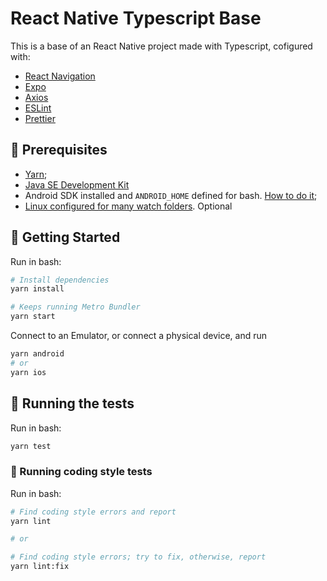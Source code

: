 # React Native Typescript Base

This is a base of an React Native project made with Typescript, cofigured with:

- [React Navigation](https://reactnavigation.org/)
- [Expo](https://expo.io/)
- [Axios](https://github.com/axios/axios)
- [ESLint](https://eslint.org)
- [Prettier](https://prettier.io/)

## 📝 Prerequisites

- [Yarn](https://yarnpkg.com/);
- [Java SE Development Kit](https://www.oracle.com/java/technologies/javase-jdk8-downloads.html)
- Android SDK installed and `ANDROID_HOME` defined for bash. [How to do it](https://www.decoide.org/react-native/docs/android-setup.html);
- [Linux configured for many watch folders](https://www.ibm.com/support/knowledgecenter/SSL85S_3.9.6/hsts_admin_aix/dita-watchfolder/hsts_admin_aix_linux_wf_config.html). Optional

## 🏁 Getting Started

Run in bash:

```bash
# Install dependencies
yarn install

# Keeps running Metro Bundler
yarn start
```

Connect to an Emulator, or connect a physical device, and run

```bash
yarn android
# or
yarn ios
```

## 🔧 Running the tests

Run in bash:

```bash
yarn test
```

### 🎈 Running coding style tests

Run in bash:

```bash
# Find coding style errors and report
yarn lint

# or

# Find coding style errors; try to fix, otherwise, report
yarn lint:fix
```
